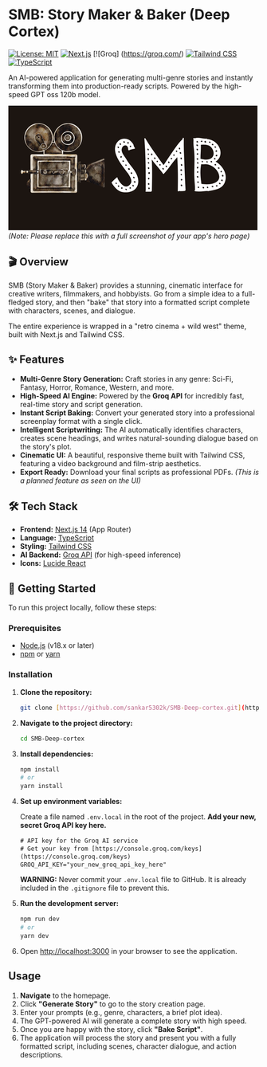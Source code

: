 # SMB: Story Maker & Baker (Deep Cortex)

[![License: MIT](https://img.shields.io/badge/License-MIT-yellow.svg)](https://opensource.org/licenses/MIT)
[![Next.js](https://img.shields.io/badge/Next.js-000000?style=for-the-badge&logo=nextdotjs&logoColor=white)](https://nextjs.org/)
[![Groq] (https://groq.com/)
[![Tailwind CSS](https://img.shields.io/badge/Tailwind_CSS-38B2AC?style=for-the-badge&logo=tailwind-css&logoColor=white)](https://tailwindcss.com/)
[![TypeScript](https://img.shields.io/badge/TypeScript-3178C6?style=for-the-badge&logo=typescript&logoColor=white)](https://www.typescriptlang.org/)

An AI-powered application for generating multi-genre stories and instantly transforming them into production-ready scripts. Powered by the high-speed GPT oss 120b model.

![SMB Hero Page](./public/SMB.png) 
*(Note: Please replace this with a full screenshot of your app's hero page)*

## 🎬 Overview

SMB (Story Maker & Baker) provides a stunning, cinematic interface for creative writers, filmmakers, and hobbyists. Go from a simple idea to a full-fledged story, and then "bake" that story into a formatted script complete with characters, scenes, and dialogue.

The entire experience is wrapped in a "retro cinema + wild west" theme, built with Next.js and Tailwind CSS.

## ✨ Features

* **Multi-Genre Story Generation:** Craft stories in any genre: Sci-Fi, Fantasy, Horror, Romance, Western, and more.
* **High-Speed AI Engine:** Powered by the **Groq API** for incredibly fast, real-time story and script generation.
* **Instant Script Baking:** Convert your generated story into a professional screenplay format with a single click.
* **Intelligent Scriptwriting:** The AI automatically identifies characters, creates scene headings, and writes natural-sounding dialogue based on the story's plot.
* **Cinematic UI:** A beautiful, responsive theme built with Tailwind CSS, featuring a video background and film-strip aesthetics.
* **Export Ready:** Download your final scripts as professional PDFs. *(This is a planned feature as seen on the UI)*

## 🛠️ Tech Stack

* **Frontend:** [Next.js 14](https://nextjs.org/) (App Router)
* **Language:** [TypeScript](https://www.typescriptlang.org/)
* **Styling:** [Tailwind CSS](https://tailwindcss.com/)
* **AI Backend:** [Groq API](https://groq.com/) (for high-speed inference)
* **Icons:** [Lucide React](https://lucide.dev/)

## 🚀 Getting Started

To run this project locally, follow these steps:

### Prerequisites

* [Node.js](https://nodejs.org/en/) (v18.x or later)
* [npm](https://www.npmjs.com/) or [yarn](https://yarnpkg.com/)

### Installation

1.  **Clone the repository:**
    ```bash
    git clone [https://github.com/sankar5302k/SMB-Deep-cortex.git](https://github.com/sankar5302k/SMB-Deep-cortex.git)
    ```

2.  **Navigate to the project directory:**
    ```bash
    cd SMB-Deep-cortex
    ```

3.  **Install dependencies:**
    ```bash
    npm install
    # or
    yarn install
    ```

4.  **Set up environment variables:**

    Create a file named `.env.local` in the root of the project. **Add your new, secret Groq API key here.**

    ```.env.local
    # API key for the Groq AI service
    # Get your key from [https://console.groq.com/keys](https://console.groq.com/keys)
    GROQ_API_KEY="your_new_groq_api_key_here"
    ```
    
    **WARNING:** Never commit your `.env.local` file to GitHub. It is already included in the `.gitignore` file to prevent this.

5.  **Run the development server:**
    ```bash
    npm run dev
    # or
    yarn dev
    ```

6.  Open [http://localhost:3000](http://localhost:3000) in your browser to see the application.

## Usage

1.  **Navigate** to the homepage.
2.  Click **"Generate Story"** to go to the story creation page.
3.  Enter your prompts (e.g., genre, characters, a brief plot idea).
4.  The GPT-powered AI will generate a complete story with high speed.
5.  Once you are happy with the story, click **"Bake Script"**.
6.  The application will process the story and present you with a fully formatted script, including scenes, character dialogue, and action descriptions.

